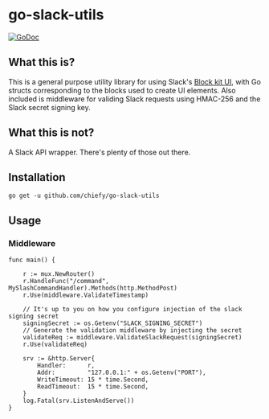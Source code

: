 # go-slack-utils

[![GoDoc](https://godoc.org/github.com/chiefy/go-slack-utils?status.svg)](https://godoc.org/github.com/chiefy/go-slack-utils)

## What this is?

This is a general purpose utility library for using Slack's [Block kit UI](https://api.slack.com/reference/block-kit/blocks), with Go structs corresponding to the blocks used to create UI elements. Also included is middleware for validing Slack requests using HMAC-256 and the Slack secret signing key.


## What this is not?

A Slack API wrapper. There's plenty of those out there.


## Installation

```
go get -u github.com/chiefy/go-slack-utils
```

## Usage

### Middleware

```
func main() {
 	
    r := mux.NewRouter()
	r.HandleFunc("/command", MySlashCommandHandler).Methods(http.MethodPost)
	r.Use(middleware.ValidateTimestamp)

    // It's up to you on how you configure injection of the slack signing secret
    signingSecret := os.Getenv("SLACK_SIGNING_SECRET")
    // Generate the validation middleware by injecting the secret
    validateReq := middleware.ValidateSlackRequest(signingSecret)
	r.Use(validateReq)

	srv := &http.Server{
		Handler:      r,
		Addr:         "127.0.0.1:" + os.Getenv("PORT"),
		WriteTimeout: 15 * time.Second,
		ReadTimeout:  15 * time.Second,
	}
	log.Fatal(srv.ListenAndServe())
}
```